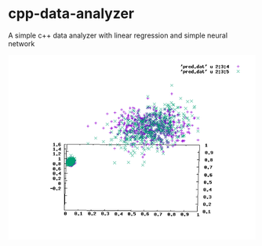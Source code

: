 # cpp-data-analyzer

A simple c++ data analyzer with linear regression and simple neural network

![Image](Images/foobar2.gif)
